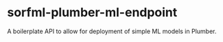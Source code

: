 # sorfml-plumber-ml-endpoint
A boilerplate API to allow for deployment of simple ML models in Plumber.
